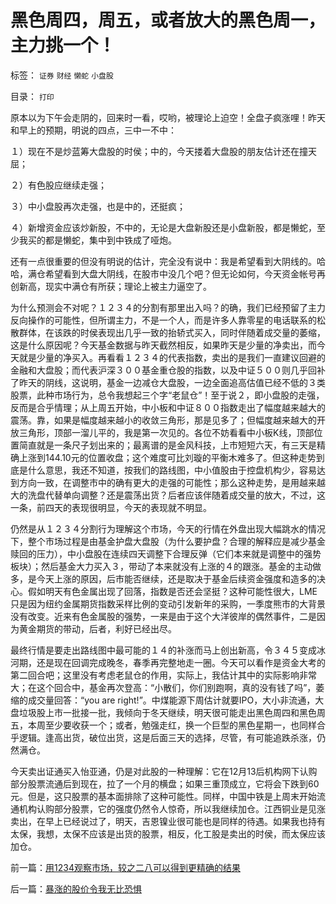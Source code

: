 # 黑色周四，周五，或者放大的黑色周一，主力挑一个！

标签： `证券` `财经` `懒蛇` `小盘股` 

目录： `打印`

原本以为下午会走阴的，回来时一看，哎哟，被理论上迫空！全盘子疯涨哩！昨天和早上的预期，明说的四点，三中一不中：

１）现在不是炒蓝筹大盘股的时侯；中的，今天搂着大盘股的朋友估计还在撞天屈；

２）有色股应继续走强；

３）中小盘股再次走强，也是中的，还挺疯；

４）新增资金应该炒新股，不中的，无论是大盘新股还是小盘新股，都是懒蛇，至少我买的都是懒蛇，集中到中铁成了哑炮。

还有一点很重要的但没有明说的估计，完全没有说中：我是希望看到大阴线的。哈哈，满仓希望看到大盘大阴线，在股市中没几个吧？但无论如何，今天资金帐号再创新高，现实中满仓有所获；理论上被主力逼空了。



为什么预测会不对呢？１２３４的分割有那里出入吗？的确，我们已经预留了主力反向操作的可能性，但所谓主力，不是一个人，而是许多人靠零星的电话联系的松散群体，在该跌的时侯表现出几乎一致的抬轿式买入，同时伴随着成交量的萎缩，这是什么原因呢？今天基金数据与昨天截然相反，如果昨天是少量的净卖出，而今天就是少量的净买入。再看看１２３４的代表指数，卖出的是我们一直建议回避的金融和大盘股；而代表沪深３００基金重仓股的指数，以及中证５００则几乎回补了昨天的阴线，这说明，基金一边减仓大盘股，一边全面追高估值已经不低的３类股票，此种市场行为，总令我想起三个字“老鼠仓”！至于说２，即小盘股的走强，反而是合乎情理；从上周五开始，中小板和中证８００指数走出了幅度越来越大的震荡。靠，如果是幅度越来越小的收敛三角形，那是见多了；但幅度越来越大的开放三角形，顶部一溜儿平的，我是第一次见的。各位不妨看看中小板K线，顶部位置简直就是一条尺子划出来的；最离谱的是金风科技，上市短短六天，有三天是精确上涨到144.10元的位置收盘；这个难度可比刘璇的平衡木难多了。但这种走势到底是什么意思，我还不知道，按我们的路线图，中小值股由于控盘机构少，容易达到方向一致，在调整市中的确有更大的走强的可能性；那么这种走势，是用越来越大的洗盘代替单向调整？还是震荡出货？后者应该伴随着成交量的放大，不过，这一条，前四天的表现很明显，今天的表现就不明显。



仍然是从１２３４分割行为理解这个市场，今天的行情在外盘出现大幅跳水的情况下，整个市场过程是由基金护盘大盘股（为什么要护盘？合理的解释应是减少基金赎回的压力），中小盘股在连续四天调整下合理反弹（它们本来就是调整中的强势板块）；然后基金大力买入３，带动了本来就没有上涨的４的跟涨。基金的主动做多，是今天上涨的原因，后市能否继续，还是取决于基金后续资金强度和造多的决心。假如明天有色金属出现了回落，指数是否还会坚挺？这种可能性很大，LME只是因为纽约金属期货指数采样比例的变动引发新年的采购，一季度熊市的大背景没有改变。近来有色金属股的强势，一来是由于这个大洋彼岸的偶然事件，二是因为黄金期货的带动，后者，利好已经出尽。



最终行情是要走出路线图中最可能的１４的补涨而马上创出新高，令３４５变成冰河期，还是现在回调完成晚冬，春季再完整地走一圈。今天可以看作是资金大考的第二回合吧；这里没有考虑老鼠仓的作用，实际上，我估计其中的实际影响非常大；在这个回合中，基金再次登高：“小散们，你们别跑啊，真的没有钱了吗”，萎缩的成交量回答：“you
are
right!”。中煤能源下周估计就要IPO，大小非流通，大盘垃圾股上市一批接一批，我倾向于冬天继续，明天很可能走出黑色周四和黑色周五，本周至少要收获一个；或者，勉强走红，换一个巨型的黑色星期一，也同样合乎逻辑。逢高出货，破位出货，这是后面三天的选择，尽管，有可能追跌杀涨，仍然满仓。



今天卖出证通买入怡亚通，仍是对此股的一种理解：它在12月13后机构网下认购部分股票流通后到现在，拉了一个月的横盘；如果三重顶成立，它将会下跌到60元。但是，这只股票的基本面排除了这种可能性。同样，中国中铁是上周末开始流通机构认购部分股票，它的强度仍然令人惊奇，所以我继续加仓。江西铜业是见涨卖出，在早上已经说过了，明天，吉恩镍业很可能也是同样的待遇。如果我也持有太保，我想，太保不应该是出货的股票，相反，化工股是卖出的时侯，而太保应该加仓。



前一篇：[用1234观察市场，较之二八可以得到更精确的结果](../../../2008/1/9/用1234观察市场，较之二八可以得到更精确的结果.md)

后一篇：[暴涨的股价令我无比恐惧](../../../2008/1/10/暴涨的股价令我无比恐惧.md)